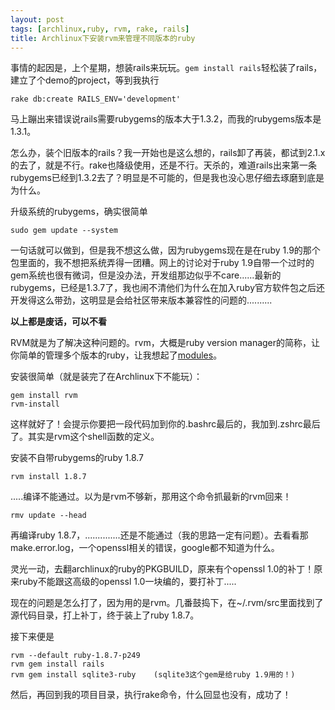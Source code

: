 ```yaml
---
layout: post
tags: [archlinux,ruby, rvm, rake, rails]
title: Archlinux下安装rvm来管理不同版本的ruby
---
```


事情的起因是，上个星期，想装rails来玩玩。``gem install rails``轻松装了rails，建立了个demo的project，等到我执行

    rake db:create RAILS_ENV='development'

马上蹦出来错误说rails需要rubygems的版本大于1.3.2，而我的rubygems版本是1.3.1。

怎么办，装个旧版本的rails？我一开始也是这么想的，rails卸了再装，都试到2.1.x的去了，就是不行。rake也降级使用，还是不行。天杀的，难道rails出来第一条rubygems已经到1.3.2去了？明显是不可能的，但是我也没心思仔细去琢磨到底是为什么。

升级系统的rubygems，确实很简单

    sudo gem update --system 

一句话就可以做到，但是我不想这么做，因为rubygems现在是在ruby 1.9的那个包里面的，我不想把系统弄得一团糟。网上的讨论对于ruby 1.9自带一个过时的gem系统也很有微词，但是没办法，开发组那边似乎不care......最新的rubygems，已经是1.3.7了，我也闹不清他们为什么在加入ruby官方软件包之后还开发得这么带劲，这明显是会给社区带来版本兼容性的问题的..........

**以上都是废话，可以不看**

RVM就是为了解决这种问题的。rvm，大概是ruby version manager的简称，让你简单的管理多个版本的ruby，让我想起了[modules](http://modules.sf.net)。

安装很简单（就是装完了在Archlinux下不能玩）：

    gem install rvm
    rvm-install

这样就好了！会提示你要把一段代码加到你的.bashrc最后的，我加到.zshrc最后了。其实是rvm这个shell函数的定义。

安装不自带rubygems的ruby 1.8.7

    rvm install 1.8.7

.....编译不能通过。以为是rvm不够新，那用这个命令抓最新的rvm回来！

    rmv update --head

再编译ruby 1.8.7，..............还是不能通过（我的思路一定有问题）。去看看那make.error.log，一个openssl相关的错误，google都不知道为什么。

灵光一动，去翻archlinux的ruby的PKGBUILD，原来有个openssl 1.0的补丁！原来ruby不能跟这高级的openssl 1.0一块编的，要打补丁.....

现在的问题是怎么打了，因为用的是rvm。几番鼓捣下，在~/.rvm/src里面找到了源代码目录，打上补丁，终于装上了ruby 1.8.7。

接下来便是

    rvm --default ruby-1.8.7-p249
    rvm gem install rails
    rvm gem install sqlite3-ruby    (sqlite3这个gem是给ruby 1.9用的！)

然后，再回到我的项目目录，执行rake命令，什么回显也没有，成功了！
